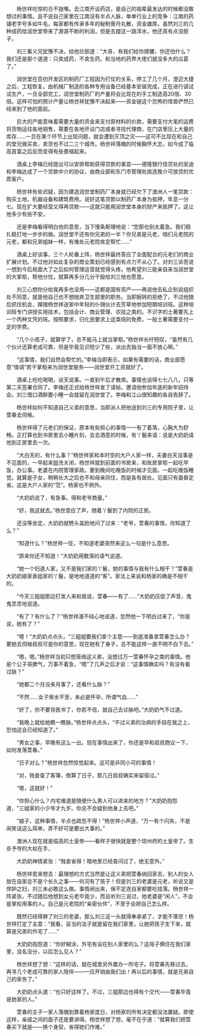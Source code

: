 　　杨世祥吃惊的合不拢嘴。去江南开设药店，是自己的祖辈最发达的时候都没敢想过的事情。且不说自己家里在江南没有半点人脉，单单行业上的竞争：江南的药铺老字号多如牛毛，每家都有传承多年的秘制膏丹丸散，资金雄厚。虽然刘三的几种成药给润世堂带来了源源不断的利润，但是去蹚这一路浑水，他还真有点没胆子。

　　刘三看义兄犹豫不决，给他壮胆道：“大哥，有我们给你撑腰，你还怕什么？我们还是那个道道：只卖成药，不卖生药。和当地的药界大佬们就没多大的瓜葛了。”

　　润世堂在百仞开发区的制药厂工程因为打仗的关系，停工了几个月，澄迈大捷之后，工程恢复。由机械厂制造的各种专用设备已经基本安装完成，正在进行调试试生产，一旦全部完工，润世堂制药厂的产量将会比现在的手工制造高20倍、30倍。这样可怕的预计产量让杨世祥犹豫不决起来——资金链这个恐怖的怪兽俨然已经来到了他的面前。

　　巨大的产能意味着需要大量的资金来支付原材料的价款，需要支付大笔的运费将货物运往各地销售，需要在各地开设门店或者寻找代理商，在门店里压上大量的库存……一旦在某个环节上出现问题，就会遭到灭顶之灾——这可不比现在和自己的堂兄做买卖，卖货也不过二三个城市。杨世祥落魄的时候胸怀大志，如今成了临高首富之后反而变得有些畏缩起来。

　　酒桌上李梅已经提出可以安排帮助获得贷款的事宜——德隆银行信贷处的吴迪和李梅达成了一个贷款中介的协议，由商业部和东门市管理处挑选推介可放贷的优质客户。

　　杨世祥有些迟疑，因为建造润世堂制药厂本身就已经欠下了澳洲人一笔贷款：购买土地、机器设备和建筑费用。说好这笔贷款以制药厂本身为抵押，年息一分七。现在扩大要经营又得再贷款——这就只能用润世堂本身的财产来抵押了。这让他多少有些不安。

　　还是李梅看得明白他的意思，当下慢条斯理地说：“您那也别太着急。我们稳扎稳打地一步步的做。润世堂不还有你兄弟的一半？你兄弟是元老，咱们元老院的元老，都和兄弟姐妹一样，有难处元老院肯定帮忙……”

　　酒桌上好谈事，三个人轮番上阵，杨世祥最终答应了全面配合的元老们的商业扩展计划。不过他对如此复杂的商业策划已经感到有点力不从心了。对刘三诉苦说一想到今后局面大了之后如何管理运营就觉得头疼。他希望刘三能亲自来当润世堂的大掌柜，帮他分忧，就算再多分几分干股给刘三他也愿意。

　　刘三心想你分给我再多也没用——这都是国有资产——再说他去私企别说组织处不同意，就是他自己也不想抛弃卫生部里的职务。当即婉转的拒绝了，不过他随后抓住机会，撺掇杨世祥送家中年轻的仆佣伙计去芳草地参加短期培训班。这种培训班专门讲授实用技术，包括会计、商业管理、农技之类的。不识字的土著要先上一个丙种文凭的班。按照要求，归化民要求上这类班的免费，一般土著需要支付一定的学费。

　　“几个小孩子，就算学了，总不能马上就当掌柜。”杨世祥长吁短叹，“虽然有几个伙计还算老成可靠，但是毕竟见识短少了些，派出去独当一面不放心啊。”

　　“这事情，我们自然会帮忙的。”李梅当即表示，如果有需要的话，商业部愿意“借调”若干掌柜来为润世堂服务——润世堂开工资就好了。

　　酒桌上吃吃喝喝，谈天说事。一直到午后才散席。事情也谈得七七八八，只等第二天签署合同了。李梅还正式给杨世祥发了请帖，邀请他参加年底的新年招待会。刘三借口酒醉要小睡一会就留在润世堂了。李梅和江山很知趣的各自告辞了。

　　杨世祥如何不知道自己义弟的意思，当即派人把他送到刘三的专用院子里，让萱春去伺候。

　　杨世祥得了元老们的保证，原本有些担心的事情一一有了着落，心胸大为舒畅。正打算也到书房里去小睡片刻，去去酒意的时候，有丫鬟来请：说是大奶奶请他到正房里去一次。

　　“大白天的，有什么事？”杨世祥家和本时空的大户人家一样，夫妻白天没事是不见面的，一早起来盥洗关闭，杨世祥就到前面的书房来，和账房掌柜一起吃早饭，办公事。老婆在内院管理家政。要到晚间吃晚饭的时候才见面。一起吃晚饭睡觉。就算是子女，稍稍长大之后也不和母亲同住，而是各有居处。见面只有晨昏定省。这是大户人家的“范”。杨家也不例外。

　　“大奶奶说了，有急事。得和老爷商量。”

　　“好，我这就去。”杨世意应了声，随着丫鬟到了内院的正房。

　　还没等坐定，大奶奶就劈头盖脸地问了过来：“老爷，萱春的事情，你知道了么？”

　　“知道什么？”杨世祥一怔，不知道老婆突然来这么一句是什么意思。

　　“原来你还不知道！”大奶奶用数落的语气说道。

　　“她一个妇道人家，又不是我们家的丫鬟，她的事情与我有什么相干？”萱春是大奶奶娘家表姐家的丫鬟，是地地道道的“客”。家法上来说和杨家的确是不相干的。

　　“今天三姐姐那边打发人来和我说，萱春——有了……”大奶奶压低了声音，鬼鬼祟祟地说道。

　　“有了？有什么了？”杨世祥漫不经心地说道，忽然他一下明白过来了，“你是说，她有了？”

　　“嗯！”大奶奶点点头，“三姐姐要我们拿个主意——到底准备拿萱春怎么办？要她去伺候叔叔可是你的意思，现在她有了身子，总不能这样一直不明不白下去。”

　　“嗯，嗯。”杨世祥当初只想笼络这义弟，没想过万一萱春怀孕之类的事情。他是个公子哥脾气，万事不着急，“嗯”了几声之后才说：“这事情确实吗？有没有看过脉？”

　　“她都二个月没来月事了，还看什么脉？”

　　“不然……女子癸水不至，未必是怀孕，所谓气血……”

　　“好了，你不要背医书了，你若不信，就自己去诊脉吧。”大奶奶气不过道。

　　“我晚上就给她瞧一瞧脉。”杨世祥点点头，“不过义弟的治病的手段在我之上，恐怕这会已经知道了。”

　　“男女之事，早晚有这么一出。现在事情出来了，你还是早和叔叔商议一下，如何发落萱春。”

　　“日子对么？”杨世祥忽然惊觉起来。这可是非同小可的事情！

　　“对，贱妾查了客簿，倒算了日子，那几日叔叔确实来留宿过。”

　　“嗯，这就好！”

　　“你担心什么？内宅难道是随便什么男人可以进来的地方？”大奶奶抱怨道，“三姐家的小少爷才九岁。你总不会疑到他身上去吧。”

　　“娘子，这种事情，半点也疏忽不得！”杨世祥小声道，“万一有个闪失，不是闹笑话这么简单，弄不好可是要出大事的。”

　　澳洲人现在就是临高的土皇帝——看样子很快就是整个琼州府的土皇帝了。生杀予夺的大权在手，

　　大奶奶神情紧张：“贱妾省得！暗地里已经查问过了，绝无意外。”

　　杨世祥思来想去：最理想的方式当然是让这义弟把萱春纳回家去，别人的女人放在自家总不是个长久之事——何况有了孩子！但是刘三的老婆是元老，听说又是悍妒之妇，刘三未必敢这么做。事情闹出来，保不定连自家都要吃挂落。杨世祥一阵紧张，不过随后他想到女元老毕竟少，而且听刘三说过，他老婆是“闲人”，不会是掌权用事的人。自己是元老院的“亲密伙伴”，不至于会把自己怎么样。

　　既然已经得罪了刘三的老婆，那么刘三这一头就得奉承紧了，才能不落空！杨世祥打定了主意：“我看，妥当的法子就是留在我们家里，让她把孩子生下来，就算是兄弟的外宅了……”

　　大奶奶抱怨道：“你好糊涂，外宅有设在别人家里的么？这母子俩住在我们家里，没名没分，以后怎么见人？”

　　杨世祥想了想：“这样的话，就在城里另外置办一所宅子。将萱春先移过去，再寻几个老成可靠的家人陪伴——一应开销由我们出！再以后的事情，就是兄弟自己的家务了。”

　　大奶奶点头道：“也只好这样了。不过，三姐那边也得有个交代——萱春毕竟是她家的人。”

　　萱春的主子一家人落魄到靠着杨家度日，对杨家的所有决定都没法置疑。即使这样，亲戚之间的面子还是要讲得。杨世祥想了想，毫不在乎道：“就算我们把萱春买下就是——换个身契，省得她们作难。”
